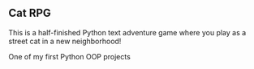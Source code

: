 Cat RPG
----

This is a half-finished Python text adventure game where you play as a street cat in a new neighborhood!

One of my first Python OOP projects
